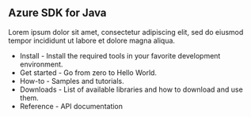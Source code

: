 ## Azure SDK for Java

Lorem ipsum dolor sit amet, consectetur adipiscing elit, sed do eiusmod tempor incididunt ut labore et dolore magna aliqua. 

- Install - Install the required tools in your favorite development environment.
- Get started - Go from zero to Hello World.
- How-to - Samples and tutorials.
- Downloads - List of available libraries and how to download and use them.
- Reference - API documentation 